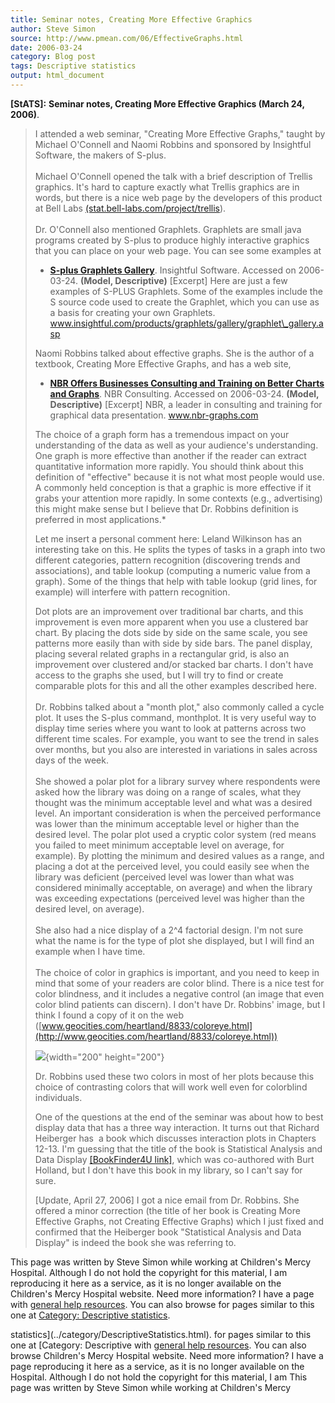 ```yaml
---
title: Seminar notes, Creating More Effective Graphics
author: Steve Simon
source: http://www.pmean.com/06/EffectiveGraphs.html
date: 2006-03-24
category: Blog post
tags: Descriptive statistics
output: html_document
---
```

**[StATS]:** **Seminar notes, Creating More
Effective Graphics (March 24, 2006)**.

> I attended a web seminar, \"Creating More Effective Graphs,\" taught
> by Michael O\'Connell and Naomi Robbins and sponsored by Insightful
> Software, the makers of S-plus.\
> \
> Michael O\'Connell opened the talk with a brief description of Trellis
> graphics. It\'s hard to capture exactly what Trellis graphics are in
> words, but there is a nice web page by the developers of this product
> at Bell Labs
> [(stat.bell-labs.com/project/trellis](http://stat.bell-labs.com/project/trellis/)).\
> \
> Dr. O\'Connell also mentioned Graphlets. Graphlets are small java
> programs created by S-plus to produce highly interactive graphics that
> you can place on your web page. You can see some examples at
>
> -   **[S-plus Graphlets
>     Gallery](http://www.insightful.com/products/graphlets/gallery/graphlet_gallery.asp)**.
>     Insightful Software. Accessed on 2006-03-24. **(Model,
>     Descriptive)** \[Excerpt\] Here are just a few examples of S-PLUS
>     Graphlets. Some of the examples include the S source code used to
>     create the Graphlet, which you can use as a basis for creating
>     your own Graphlets.
>     www.insightful.com/products/graphlets/gallery/graphlet\_gallery.asp
>
> Naomi Robbins talked about effective graphs. She is the author of a
> textbook, Creating More Effective Graphs, and has a web site,
>
> -   **[NBR Offers Businesses Consulting and Training on Better Charts
>     and Graphs](http://www.nbr-graphs.com/)**. NBR Consulting.
>     Accessed on 2006-03-24. **(Model, Descriptive)** \[Excerpt\] NBR,
>     a leader in consulting and training for graphical data
>     presentation. www.nbr-graphs.com
>
> The choice of a graph form has a tremendous impact on your
> understanding of the data as well as your audience\'s understanding.
> One graph is more effective than another if the reader can extract
> quantitative information more rapidly. You should think about this
> definition of \"effective\" because it is not what most people would
> use. A commonly held conception is that a graphic is more effective if
> it grabs your attention more rapidly. In some contexts (e.g.,
> advertising) this might make sense but I believe that Dr. Robbins
> definition is preferred in most applications.\*
>
> Let me insert a personal comment here: Leland Wilkinson has an
> interesting take on this. He splits the types of tasks in a graph into
> two different categories, pattern recognition (discovering trends and
> associations), and table lookup (computing a numeric value from a
> graph). Some of the things that help with table lookup (grid lines,
> for example) will interfere with pattern recognition.
>
> Dot plots are an improvement over traditional bar charts, and this
> improvement is even more apparent when you use a clustered bar chart.
> By placing the dots side by side on the same scale, you see patterns
> more easily than with side by side bars. The panel display, placing
> several related graphs in a rectangular grid, is also an improvement
> over clustered and/or stacked bar charts. I don\'t have access to the
> graphs she used, but I will try to find or create comparable plots for
> this and all the other examples described here.\
> \
> Dr. Robbins talked about a \"month plot,\" also commonly called a
> cycle plot. It uses the S-plus command, monthplot. It is very useful
> way to display time series where you want to look at patterns across
> two different time scales. For example, you want to see the trend in
> sales over months, but you also are interested in variations in sales
> across days of the week.\
> \
> She showed a polar plot for a library survey where respondents were
> asked how the library was doing on a range of scales, what they
> thought was the minimum acceptable level and what was a desired level.
> An important consideration is when the perceived performance was lower
> than the minimum acceptable level or higher than the desired level.
> The polar plot used a cryptic color system (red means you failed to
> meet minimum acceptable level on average, for example). By plotting
> the minimum and desired values as a range, and placing a dot at the
> perceived level, you could easily see when the library was deficient
> (perceived level was lower than what was considered minimally
> acceptable, on average) and when the library was exceeding
> expectations (perceived level was higher than the desired level, on
> average).\
> \
> She also had a nice display of a 2\^4 factorial design. I\'m not sure
> what the name is for the type of plot she displayed, but I will find
> an example when I have time.\
> \
> The choice of color in graphics is important, and you need to keep in
> mind that some of your readers are color blind. There is a nice test
> for color blindness, and it includes a negative control (an image that
> even color blind patients can discern). I don\'t have Dr. Robbins\'
> image, but I think I found a copy of it on the web
> ([www.geocities.com/heartland/8833/coloreye.html](http://www.geocities.com/heartland/8833/coloreye.html))
>
> ![](../weblog/images/EffectiveGraphics01.jpg){width="200"
> height="200"}
>
> Dr. Robbins used these two colors in most of her plots because this
> choice of contrasting colors that will work well even for colorblind
> individuals.
>
> One of the questions at the end of the seminar was about how to best
> display data that has a three way interaction. It turns out that
> Richard Heiberger has  a book which discusses interaction plots in
> Chapters 12-13. I\'m guessing that the title of the book is
> Statistical Analysis and Data Display [\[BookFinder4U
> link\]](http://www.bookfinder4u.com/detail/0387402705.html), which was
> co-authored with Burt Holland, but I don\'t have this book in my
> library, so I can\'t say for sure.
>
> \[Update, April 27, 2006\] I got a nice email from Dr. Robbins. She
> offered a minor correction (the title of her book is Creating More
> Effective Graphs, not Creating Effective Graphs) which I just fixed
> and confirmed that the Heiberger book \"Statistical Analysis and Data
> Display\" is indeed the book she was referring to.

This page was written by Steve Simon while working at Children\'s Mercy
Hospital. Although I do not hold the copyright for this material, I am
reproducing it here as a service, as it is no longer available on the
Children\'s Mercy Hospital website. Need more information? I have a page
with [general help resources](../GeneralHelp.html). You can also browse
for pages similar to this one at [Category: Descriptive
statistics](../category/DescriptiveStatistics.html).
<!---More--->
statistics](../category/DescriptiveStatistics.html).
for pages similar to this one at [Category: Descriptive
with [general help resources](../GeneralHelp.html). You can also browse
Children\'s Mercy Hospital website. Need more information? I have a page
reproducing it here as a service, as it is no longer available on the
Hospital. Although I do not hold the copyright for this material, I am
This page was written by Steve Simon while working at Children\'s Mercy

<!---Do not use
**[StATS]:** **Seminar notes, Creating More
This page was written by Steve Simon while working at Children\'s Mercy
Hospital. Although I do not hold the copyright for this material, I am
reproducing it here as a service, as it is no longer available on the
Children\'s Mercy Hospital website. Need more information? I have a page
with [general help resources](../GeneralHelp.html). You can also browse
for pages similar to this one at [Category: Descriptive
statistics](../category/DescriptiveStatistics.html).
--->

